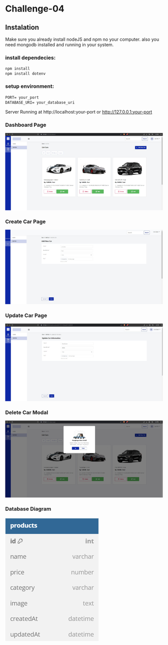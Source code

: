 # Challenge-04

## Instalation

Make sure you already install nodeJS and npm no your computer. also you need mongodb installed and running in your system.

### install dependecies:

```shell
npm install
npm install dotenv
```

### setup environment:

```shell
PORT= your_port
DATABASE_URI= your_database_uri
```

Server Running at http://localhost:your-port or http://127.0.0.1:your-port

### Dashboard Page

![Dashboard Page](/public/images/car_dashboard.jpg)

### Create Car Page

![Create Car Page](/public/images/car_create.jpg)

### Update Car Page

![Update Car Page](/public/images/car_updatePage.jpg)

### Delete Car Modal

![Delete Car Modal](/public/images/car_deleteModal.jpg)

### Database Diagram

![Database_Table](/public/images/db_diagram.png)
